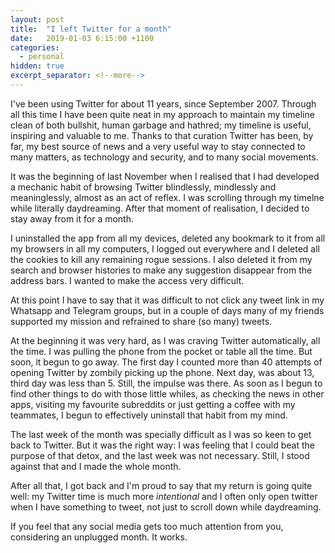 ```yaml
---
layout: post
title:  "I left Twitter for a month"
date:   2019-01-03 6:15:00 +1100
categories:
  - personal
hidden: true
excerpt_separator: <!--more-->
---
```

I've been using Twitter for about 11 years, since September 2007. Through all this time I have been quite neat in my approach to maintain my timeline clean of both bullshit, human garbage and hathred; my timeline is useful, inspiring and valuable to me. Thanks to that curation Twitter has been, by far, my best source of news and a very useful way to stay connected to many matters, as technology and security, and to many social movements.

It was the beginning of last November when I realised that I had developed a mechanic habit of browsing Twitter blindlessly, mindlessly and meaninglessly, almost as an act of reflex. I was scrolling through my timelne while literally daydreaming. After that moment of realisation, I decided to stay away from it for a month.
<!--more-->

I uninstalled the app from all my devices, deleted any bookmark to it from all my browsers in all my computers, I logged out everywhere and I deleted all the cookies to kill any remaining rogue sessions. I also deleted it from my search and browser histories to make any suggestion disappear from the address bars. I wanted to make the access very difficult.

At this point I have to say that it was difficult to not click any tweet link in my Whatsapp and Telegram groups, but in a couple of days many of my friends supported my mission and refrained to share (so many) tweets.  

At the beginning it was very hard, as I was craving Twitter automatically, all the time. I was pulling the phone from the pocket or table all the time. But soon, it begun to go away. The first day I counted more than 40 attempts of opening Twitter by zombily picking up the phone. Next day, was about 13, third day was less than 5. Still, the impulse was there. As soon as I begun to find other things to do with those little whiles, as checking the news in other apps, visiting my favourite subreddits or just getting a coffee with my teammates, I begun to effectively uninstall that habit from my mind.

The last week of the month was specially difficult as I was so keen to get back to Twitter. But it was the right way: I was feeling that I could beat the purpose of that detox, and the last week was not necessary. Still, I stood against that and I made the whole month.

After all that, I got back and I'm proud to say that my return is going quite well: my Twitter time is much more *intentional* and I often only open twitter when I have something to tweet, not just to scroll down while daydreaming. 

If you feel that any social media gets too much attention from you, considering an unplugged month. It works.